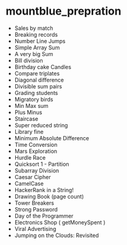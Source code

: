 # mountblue_prepration

* Sales by match 
* Breaking records 
* Number Line Jumps
* Simple Array Sum
* A very big Sum
* Bill division
* Birthday cake Candles 
* Compare triplates
* Diagonal difference
* Divisible sum pairs
* Grading students
* Migratory birds
* Min Max sum
* Plus Minus
* Staircase
* Super reduced string
* Library fine
* Minimum Absolute Difference
* Time Conversion
* Mars Exploration
* Hurdle Race
* Quicksort 1 - Partition
* Subarray Division
* Caesar Cipher
* CamelCase
* HackerRank in a String!
* Drawing Book (page count)
* Tower Breakers
* Strong Password
* Day of the Programmer
* Electronics Shop ( getMoneySpent )
*  Viral Advertising
*  Jumping on the Clouds: Revisited
